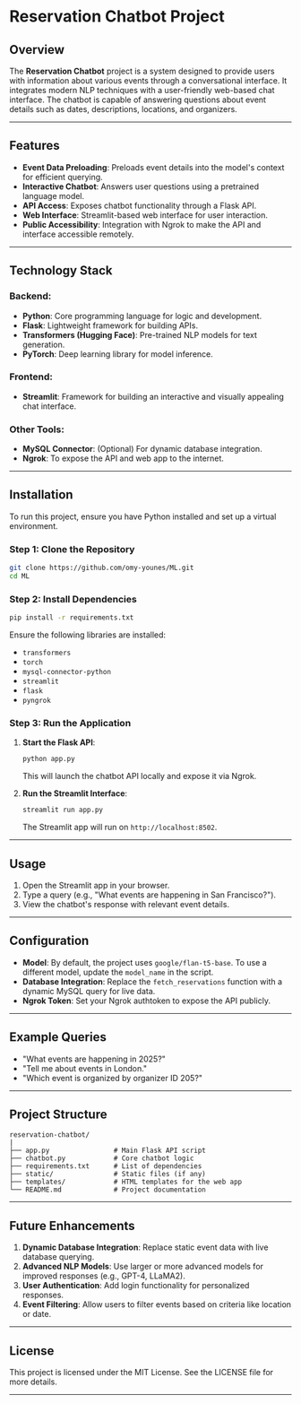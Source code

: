 # Reservation Chatbot Project

## Overview
The **Reservation Chatbot** project is a system designed to provide users with information about various events through a conversational interface. It integrates modern NLP techniques with a user-friendly web-based chat interface. The chatbot is capable of answering questions about event details such as dates, descriptions, locations, and organizers.

---

## Features
- **Event Data Preloading**: Preloads event details into the model's context for efficient querying.
- **Interactive Chatbot**: Answers user questions using a pretrained language model.
- **API Access**: Exposes chatbot functionality through a Flask API.
- **Web Interface**: Streamlit-based web interface for user interaction.
- **Public Accessibility**: Integration with Ngrok to make the API and interface accessible remotely.

---

## Technology Stack
### Backend:
- **Python**: Core programming language for logic and development.
- **Flask**: Lightweight framework for building APIs.
- **Transformers (Hugging Face)**: Pre-trained NLP models for text generation.
- **PyTorch**: Deep learning library for model inference.

### Frontend:
- **Streamlit**: Framework for building an interactive and visually appealing chat interface.

### Other Tools:
- **MySQL Connector**: (Optional) For dynamic database integration.
- **Ngrok**: To expose the API and web app to the internet.

---

## Installation
To run this project, ensure you have Python installed and set up a virtual environment.

### Step 1: Clone the Repository
```bash
git clone https://github.com/omy-younes/ML.git
cd ML
```

### Step 2: Install Dependencies
```bash
pip install -r requirements.txt
```
Ensure the following libraries are installed:
- `transformers`
- `torch`
- `mysql-connector-python`
- `streamlit`
- `flask`
- `pyngrok`

### Step 3: Run the Application
1. **Start the Flask API**:
   ```bash
   python app.py
   ```
   This will launch the chatbot API locally and expose it via Ngrok.

2. **Run the Streamlit Interface**:
   ```bash
   streamlit run app.py
   ```
   The Streamlit app will run on `http://localhost:8502`.

---

## Usage
1. Open the Streamlit app in your browser.
2. Type a query (e.g., "What events are happening in San Francisco?").
3. View the chatbot's response with relevant event details.

---

## Configuration
- **Model**: By default, the project uses `google/flan-t5-base`. To use a different model, update the `model_name` in the script.
- **Database Integration**: Replace the `fetch_reservations` function with a dynamic MySQL query for live data.
- **Ngrok Token**: Set your Ngrok authtoken to expose the API publicly.

---

## Example Queries
- "What events are happening in 2025?"
- "Tell me about events in London."
- "Which event is organized by organizer ID 205?"

---

## Project Structure
```
reservation-chatbot/
|
├── app.py                # Main Flask API script
├── chatbot.py            # Core chatbot logic
├── requirements.txt      # List of dependencies
├── static/               # Static files (if any)
├── templates/            # HTML templates for the web app
└── README.md             # Project documentation
```

---

## Future Enhancements
1. **Dynamic Database Integration**: Replace static event data with live database querying.
2. **Advanced NLP Models**: Use larger or more advanced models for improved responses (e.g., GPT-4, LLaMA2).
3. **User Authentication**: Add login functionality for personalized responses.
4. **Event Filtering**: Allow users to filter events based on criteria like location or date.

---

## License
This project is licensed under the MIT License. See the LICENSE file for more details.

---


